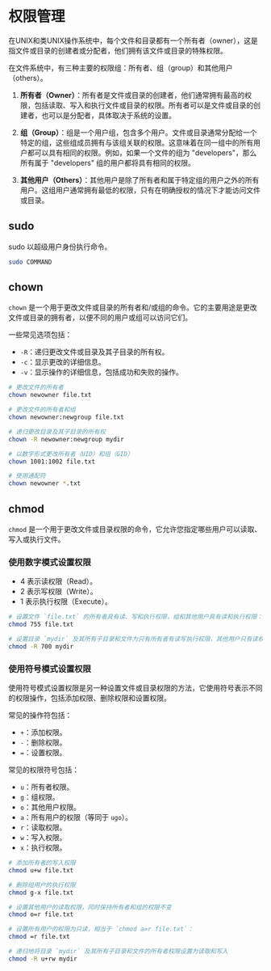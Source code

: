 # 权限管理

在UNIX和类UNIX操作系统中，每个文件和目录都有一个所有者（owner），这是指文件或目录的创建者或分配者，他们拥有该文件或目录的特殊权限。

在文件系统中，有三种主要的权限组：所有者、组（group）和其他用户（others）。

1. **所有者（Owner）**：所有者是文件或目录的创建者，他们通常拥有最高的权限，包括读取、写入和执行文件或目录的权限。所有者可以是文件或目录的创建者，也可以是分配者，具体取决于系统的设置。

2. **组（Group）**：组是一个用户组，包含多个用户。文件或目录通常分配给一个特定的组，这些组成员拥有与该组关联的权限。这意味着在同一组中的所有用户都可以具有相同的权限。例如，如果一个文件的组为 "developers"，那么所有属于 "developers" 组的用户都将具有相同的权限。

3. **其他用户（Others）**：其他用户是除了所有者和属于特定组的用户之外的所有用户。这组用户通常拥有最低的权限，只有在明确授权的情况下才能访问文件或目录。

## sudo

sudo 以超级用户身份执行命令。

```sh
sudo COMMAND
```

## chown

`chown` 是一个用于更改文件或目录的所有者和/或组的命令。它的主要用途是更改文件或目录的拥有者，以便不同的用户或组可以访问它们。

一些常见选项包括：

- `-R`：递归更改文件或目录及其子目录的所有权。
- `-c`：显示更改的详细信息。
- `-v`：显示操作的详细信息，包括成功和失败的操作。

```sh
# 更改文件的所有者
chown newowner file.txt

# 更改文件的所有者和组
chown newowner:newgroup file.txt

# 递归更改目录及其子目录的所有权
chown -R newowner:newgroup mydir

# 以数字形式更改所有者（UID）和组（GID）
chown 1001:1002 file.txt

# 使用通配符
chown newowner *.txt
```

## chmod

`chmod` 是一个用于更改文件或目录权限的命令，它允许您指定哪些用户可以读取、写入或执行文件。

### 使用数字模式设置权限

- 4 表示读权限（Read）。
- 2 表示写权限（Write）。
- 1 表示执行权限（Execute）。

```sh
# 设置文件 `file.txt` 的所有者具有读、写和执行权限，组和其他用户具有读和执行权限：
chmod 755 file.txt

# 设置目录 `mydir` 及其所有子目录和文件为只有所有者有读写执行权限，其他用户只有读权限：
chmod -R 700 mydir
```

### 使用符号模式设置权限

使用符号模式设置权限是另一种设置文件或目录权限的方法，它使用符号表示不同的权限操作，包括添加权限、删除权限和设置权限。

常见的操作符包括：

- `+`：添加权限。
- `-`：删除权限。
- `=`：设置权限。

常见的权限符号包括：

- `u`：所有者权限。
- `g`：组权限。
- `o`：其他用户权限。
- `a`：所有用户的权限（等同于 `ugo`）。
- `r`：读取权限。
- `w`：写入权限。
- `x`：执行权限。

```sh
# 添加所有者的写入权限
chmod u+w file.txt

# 删除组用户的执行权限
chmod g-x file.txt

# 设置其他用户的读取权限，同时保持所有者和组的权限不变
chmod o=r file.txt

# 设置所有用户的权限为只读，相当于 `chmod a=r file.txt`：
chmod =r file.txt

# 递归地将目录 `mydir` 及其所有子目录和文件的所有者权限设置为读取和写入
chmod -R u+rw mydir
```
